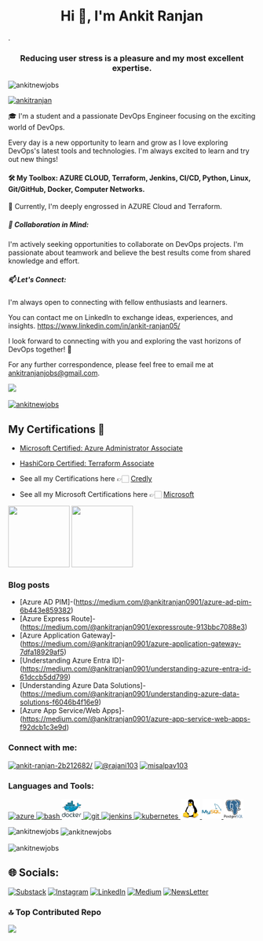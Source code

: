 <h1 align="center">Hi 👋, I'm Ankit Ranjan</h1>.

<h3 align="center">Reducing user stress is a pleasure and my most excellent expertise.</h3>

<p align="left"> <img src="https://komarev.com/ghpvc/?username=ankitnewjobs&label=Profile%20views&color=0e75b6&style=flat" alt="ankitnewjobs" /> </p>

<p align="left"> <a href="https://twitter.com/ankitranjan621" target="blank"><img src="https://img.shields.io/twitter/follow/ankitranjan?logo=twitter&style=for-the-badge" alt="ankitranjan" /></a> </p>

🎓 I'm a student and a passionate DevOps Engineer focusing on the exciting world of DevOps.

Every day is a new opportunity to learn and grow as I love exploring DevOps's latest tools and technologies. I'm always excited to learn and try out new things!


#### 🛠️ My Toolbox: AZURE CLOUD, Terraform, Jenkins, CI/CD, Python, Linux, Git/GitHub, Docker, Computer Networks.

🚀 Currently, I'm deeply engrossed in AZURE Cloud and Terraform.

##### 🤝 Collaboration in Mind: 
I'm actively seeking opportunities to collaborate on DevOps projects. I'm passionate about teamwork and believe the best results come from shared knowledge and effort.

##### 📫 Let's Connect: 
I'm always open to connecting with fellow enthusiasts and learners.

You can contact me on LinkedIn to exchange ideas, experiences, and insights.
https://www.linkedin.com/in/ankit-ranjan05/

I look forward to connecting with you and exploring the vast horizons of DevOps together! 🌟

For any further correspondence, please feel free to email me at ankitranjanjobs@gmail.com.

![](https://hit.yhype.me/github/profile?user_id=132704247)

<p align="left"> <a href="https://github.com/ryo-ma/github-profile-trophy"><img src="https://github-profile-trophy.vercel.app/?username=ankitnewjobs" alt="ankitnewjobs" /></a> </p>

##  **My Certifications 🏅**
- [Microsoft Certified: Azure Administrator Associate](https://learn.microsoft.com/en-us/users/ankitranjan-8149/credentials/certification/azure-administrator?tab=credentials-tab)
- [HashiCorp Certified: Terraform Associate](https://www.credly.com/earner/earned/badge/cd228e03-3a77-4a18-b8d2-6af1ddaae06e)

- See all my Certifications here 👉🏻 [Credly](https://www.credly.com/users/ankit-ranjan05)
- See all my Microsoft Certifications here 👉🏻 [Microsoft](https://learn.microsoft.com/en-us/users/ankitranjan-8149/credentials?tab=credentials-tab)

<p align="left">
  <img src="https://images.credly.com/images/35d18649-95c6-4c78-b07a-cfc1362318f3/azure-administrator-associate.png" width="125" height="125">
  <img src="https://images.credly.com/images/85b9cfc4-257a-4742-878c-4f7ab4a2631b/image.png" width="125" height="125">
</p>

### Blog posts
  
<!-- BLOG-POST-LIST:START -->

- [Azure AD PIM]-(https://medium.com/@ankitranjan0901/azure-ad-pim-6b443e859382)
- [Azure Express Route]-(https://medium.com/@ankitranjan0901/expressroute-913bbc7088e3)
- [Azure Application Gateway]-(https://medium.com/@ankitranjan0901/azure-application-gateway-7dfa18929af5)
- [Understanding Azure Entra ID]-(https://medium.com/@ankitranjan0901/understanding-azure-entra-id-61dccb5dd799)
- [Understanding Azure Data Solutions]-(https://medium.com/@ankitranjan0901/understanding-azure-data-solutions-f6046b4f16e9)
- [Azure App Service/Web Apps]-(https://medium.com/@ankitranjan0901/azure-app-service-web-apps-f92dcb1c3e9d)
  <!-- BLOG-POST-LIST:END -->

<h3 align="left">Connect with me:</h3>
<p align="left">
<a href="https://linkedin.com/in/ankit-ranjan-2b212682/" target="blank"><img align="center" src="https://raw.githubusercontent.com/rahuldkjain/github-profile-readme-generator/master/src/images/icons/Social/linked-in-alt.svg" alt="ankit-ranjan-2b212682/" height="30" width="40" /></a>
<a href="https://medium.com/@ankitranjan0901" target="blank"><img align="center" src="https://raw.githubusercontent.com/rahuldkjain/github-profile-readme-generator/master/src/images/icons/Social/medium.svg" alt="@rajani103" height="30" width="40" /></a>
<a href="https://twitter.com/ankitranjan621" target="blank"><img align="center" src="https://raw.githubusercontent.com/rahuldkjain/github-profile-readme-generator/master/src/images/icons/Social/twitter.svg" alt="misalpav103" height="30" width="40" /></a>
</p>

<h3 align="left">Languages and Tools:</h3>
<p align="left"> <a href="https://azure.microsoft.com/en-in/" target="_blank" rel="noreferrer"> <img src="https://www.vectorlogo.zone/logos/microsoft_azure/microsoft_azure-icon.svg" alt="azure" width="40" height="40"/> </a> <a href="https://www.gnu.org/software/bash/" target="_blank" rel="noreferrer"> <img src="https://www.vectorlogo.zone/logos/gnu_bash/gnu_bash-icon.svg" alt="bash" width="40" height="40"/> </a> <a href="https://www.docker.com/" target="_blank" rel="noreferrer"> <img src="https://raw.githubusercontent.com/devicons/devicon/master/icons/docker/docker-original-wordmark.svg" alt="docker" width="40" height="40"/> </a> <a href="https://git-scm.com/" target="_blank" rel="noreferrer"> <img src="https://www.vectorlogo.zone/logos/git-scm/git-scm-icon.svg" alt="git" width="40" height="40"/> </a> <a href="https://www.jenkins.io" target="_blank" rel="noreferrer"> <img src="https://www.vectorlogo.zone/logos/jenkins/jenkins-icon.svg" alt="jenkins" width="40" height="40"/> </a> <a href="https://kubernetes.io" target="_blank" rel="noreferrer"> <img src="https://www.vectorlogo.zone/logos/kubernetes/kubernetes-icon.svg" alt="kubernetes" width="40" height="40"/> </a> <a href="https://www.linux.org/" target="_blank" rel="noreferrer"> <img src="https://raw.githubusercontent.com/devicons/devicon/master/icons/linux/linux-original.svg" alt="linux" width="40" height="40"/> </a> <a href="https://www.mysql.com/" target="_blank" rel="noreferrer"> <img src="https://raw.githubusercontent.com/devicons/devicon/master/icons/mysql/mysql-original-wordmark.svg" alt="mysql" width="40" height="40"/> </a> <a href="https://www.postgresql.org" target="_blank" rel="noreferrer"> <img src="https://raw.githubusercontent.com/devicons/devicon/master/icons/postgresql/postgresql-original-wordmark.svg" alt="postgresql" width="40" height="40"/> </a> </p>

<p><img align="left" src="https://github-readme-stats.vercel.app/api/top-langs?username=ankitnewjobs&show_icons=true&locale=en&layout=compact" alt="ankitnewjobs" /></p>

<p>&nbsp;<img align="center" src="https://github-readme-stats.vercel.app/api?username=ankitnewjobs&show_icons=true&locale=en" alt="ankitnewjobs" /></p>

<p><img align="center" src="https://github-readme-streak-stats.herokuapp.com/?user=ankitnewjobs&" alt="ankitnewjobs" /></p>


## 🌐 Socials:

[![Substack](https://img.shields.io/badge/Substack-1769ff?logo=Substack&logoColor=white)](https://substack.com/@ankitnewjobs?utm_source=user-menu) [![Instagram](https://img.shields.io/badge/Instagram-%23E4405F.svg?logo=Instagram&logoColor=white)](https://instagram.com/ankit.ranjan) [![LinkedIn](https://img.shields.io/badge/LinkedIn-%230077B5.svg?logo=linkedin&logoColor=white)](https://www.linkedin.com/in/ankit-ranjan05/) [![Medium](https://img.shields.io/badge/Medium-12100E?logo=medium&logoColor=white)](https://medium.com/@ankitranjan0901)  [![NewsLetter](https://img.shields.io/badge/NewsLetter-12100E?logo=NewsLetter&logoColor=white)](https://www.linkedin.com/newsletters/the-azure-guy-7197064229571424256/)

### 🔝 Top Contributed Repo

![](https://github-contributor-stats.vercel.app/api?username=ankitnewjobs&limit=5&theme=flat&combine_all_yearly_contributions=true)
